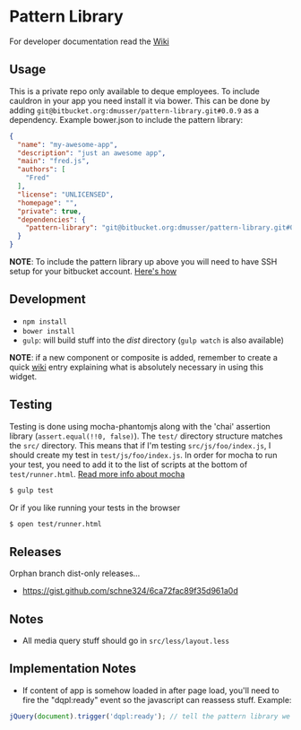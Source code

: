 # Pattern Library

For developer documentation read the [Wiki](https://bitbucket.org/dmusser/pattern-library/wiki/Home)

## Usage
This is a private repo only available to deque employees.  To include cauldron in your app you need install it via bower.  This can be done by adding `git@bitbucket.org:dmusser/pattern-library.git#0.0.9` as a dependency.  Example bower.json to include the pattern library:
```json
{
  "name": "my-awesome-app",
  "description": "just an awesome app",
  "main": "fred.js",
  "authors": [
    "Fred"
  ],
  "license": "UNLICENSED",
  "homepage": "",
  "private": true,
  "dependencies": {
    "pattern-library": "git@bitbucket.org:dmusser/pattern-library.git#0.0.9"
  }
}
```
__NOTE__: To include the pattern library up above you will need to have SSH setup for your bitbucket account. [Here's how](https://confluence.atlassian.com/bitbucket/set-up-ssh-for-git-728138079.html)

## Development
- `npm install`
- `bower install`
- `gulp`: will build stuff into the _dist_ directory (`gulp watch` is also available)

__NOTE__: if a new component or composite is added, remember to create a quick [wiki](https://bitbucket.org/dmusser/pattern-library/wiki/Home) entry explaining what is absolutely necessary in using this widget.

## Testing
Testing is done using mocha-phantomjs along with the 'chai' assertion library (`assert.equal(!!0, false)`).  The `test/` directory structure matches the `src/` directory.  This means that if I'm testing `src/js/foo/index.js`, I should create my test in `test/js/foo/index.js`.  In order for mocha to run your test, you need to add it to the list of scripts at the bottom of `test/runner.html`.  [Read more info about mocha](https://mochajs.org/)

```bash
$ gulp test
```

Or if you like running your tests in the browser

```bash
$ open test/runner.html
```

## Releases
Orphan branch dist-only releases...

 * https://gist.github.com/schne324/6ca72fac89f35d961a0d

## Notes
* All media query stuff should go in `src/less/layout.less`

## Implementation Notes
* If content of app is somehow loaded in after page load, you'll need to fire the "dqpl:ready" event so the javascript can reassess stuff.  Example:
```js
jQuery(document).trigger('dqpl:ready'); // tell the pattern library we're ready to go
```
